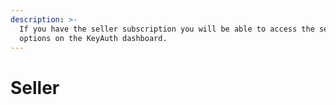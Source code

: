 ```yaml
---
description: >-
  If you have the seller subscription you will be able to access the seller
  options on the KeyAuth dashboard.
---
```


# Seller

